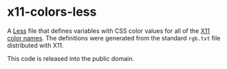 # x11-colors-less

A [Less](http://lesscss.org/) file that defines variables with CSS color values
for all of the [X11 color names](https://en.wikipedia.org/wiki/X11_color_names).
The definitions were generated from the standard `rgb.txt` file distributed
with X11.

This code is released into the public domain.
